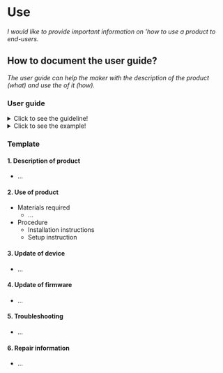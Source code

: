 # **Use**

*I would like to provide important information on 'how to use a product to end-users.*

## **How to document the user guide?**

*The user guide can help the maker with the description of the product (what) and use the of it (how).* 

### **User guide** 
<details>
  <summary>Click to see the guideline!</summary>
 
 - **Definition:** *The user guide consists of translating what’s not comprehensible to a plain language for everyone to understand and, it helps non-technical people pinpoint and solve problems without expert assistance.*

  ```
What should include the documentation of the user guide?

1. Description of the device of the product including:
   - Device name and its defintion 
   - Teach the essentials and technical specifications 

2. Use of the product and its device consist of 
   - Materials required
      - App
      - Software
      - Firmware
   - Procedure
      - Installation instructions including:  
         - Firmware
         - Software
         - App
      - Setup instruction containing 
         - Software
         - Firmware
         - App
3. Illustrate how to update the device 
4. Explains how to update the firmware to the latest version
5. Troubleshooting section  
   - Instructions on how to solve problems
   - Reporting problems and issues on the forums and chat
6. Repair information (refer to maintenance)

How to visualize the process of user guide ?
1. Images 
2. Videos 
  ```
 </details>
 
 <details>
  <summary>Click to see the example!</summary>
 
 *Some examples of open-source projects that show the user guide.*
  
 #### *Example 1:* [PSLab oscilloscope](https://docs.pslab.io/tutorials/oscilloscope.html#tutorials-oscilloscope--page-root) 
  
 #### *Example 2:* [PX4 vision userguide](https://docs.px4.io/master/en/#how-do-i-get-started)
 
 #### *Example 3:* [Echopen project](https://echopen.gitbooks.io/echopen_prototyping/content/introduction/new_introduction.html) 
 
 #### *Example 4:* [Poppy project ]( https://docs.poppy-project.org/en/)
 
 #### *Example 5:* [FarmBot Genesis V1.5 ]( https://genesis.farm.bot/v1.5/Extras/troubleshooting)
</details>

### Template

  #### 1. Description of product
  * ...
     
 #### 2. Use of product
  * Materials required
      * ...
  * Procedure
      * Installation instructions
      * Setup instruction
 
#### 3. Update of device
 * ...
#### 4. Update of firmware
 * ...
#### 5. Troubleshooting
 * ...
#### 6. Repair information
 * ...

